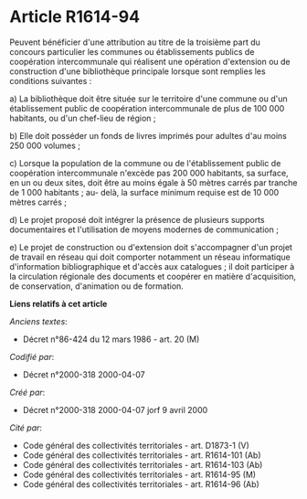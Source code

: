 # Article R1614-94

Peuvent bénéficier d'une attribution au titre de la troisième part du concours particulier les communes ou établissements
publics de coopération intercommunale qui réalisent une opération d'extension ou de construction d'une bibliothèque
principale lorsque sont remplies les conditions suivantes :

a) La bibliothèque doit être située sur le territoire d'une commune ou d'un établissement public de coopération
intercommunale de plus de 100 000 habitants, ou d'un chef-lieu de région ;

b) Elle doit posséder un fonds de livres imprimés pour adultes d'au moins 250 000 volumes ;

c) Lorsque la population de la commune ou de l'établissement public de coopération intercommunale n'excède pas 200 000
habitants, sa surface, en un ou deux sites, doit être au moins égale à 50 mètres carrés par tranche de 1 000 habitants ; au-
delà, la surface minimum requise est de 10 000 mètres carrés ;

d) Le projet proposé doit intégrer la présence de plusieurs supports documentaires et l'utilisation de moyens modernes de
communication ;

e) Le projet de construction ou d'extension doit s'accompagner d'un projet de travail en réseau qui doit comporter notamment
un réseau informatique d'information bibliographique et d'accès aux catalogues ; il doit participer à la circulation
régionale des documents et coopérer en matière d'acquisition, de conservation, d'animation ou de formation.

**Liens relatifs à cet article**

_Anciens textes_:

  - Décret n°86-424 du 12 mars 1986 - art. 20 (M)

_Codifié par_:

  - Décret n°2000-318 2000-04-07

_Créé par_:

  - Décret n°2000-318 2000-04-07 jorf 9 avril 2000

_Cité par_:

  - Code général des collectivités territoriales - art. D1873-1 (V)
  - Code général des collectivités territoriales - art. R1614-101 (Ab)
  - Code général des collectivités territoriales - art. R1614-103 (Ab)
  - Code général des collectivités territoriales - art. R1614-95 (M)
  - Code général des collectivités territoriales - art. R1614-96 (Ab)
